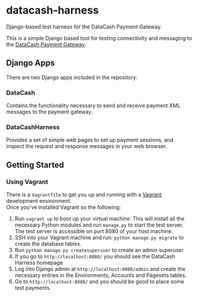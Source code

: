 # datacash-harness
Django-based test harness for the DataCash Payment Gateway.

This is a simple Django based tool for testing connectivity and messaging to the [DataCash Payment Gateway](http://www.mastercard.com/gateway/payment-processing/online-credit-card-and-debit-card-payment-processing.html).

## Django Apps

There are two Django apps included in the repository:

### DataCash

Contains the functionality necessary to send and receive payment XML messages to the payment gateway.

### DataCashHarness

Provides a set of simple web pages to set up payment sessions, and inspect the request and response messages in your web browser.

## Getting Started

### Using Vagrant

There is a `Vagrantfile` to get you up and running with a [Vagrant](http://vagrantup.com) development environment.  
Once you've installed Vagrant so the following:

1. Run `vagrant up` to boot up your virtual machine.  This will install all the necessary Python modules and run `manage.py` to start the test server.  The test server is accessible on port 8080 of your host machine.
2. SSH into your Vagrant machine and run: `python manage.py migrate` to create the database tables.
3. Run `python manage.py createsuperuser` to create an admin superuser
4. If you go to `http://localhost:8080/` you should see the DataCash Harness homepage
5. Log into Django admin at `http://localhost:8080/admin` and create the necessary entries in the Environments, Accounts and Pagesets tables.
6. Go to `http://localhost:8080/` and you should be good to place some test payments.

